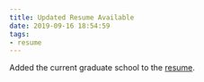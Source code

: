 ```yaml
---
title: Updated Resume Available
date: 2019-09-16 18:54:59
tags: 
- resume
---
```


Added the current graduate school to the [resume](/Resume.pdf).
